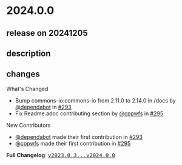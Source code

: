 # 2024.0.0

## release on 20241205

## description

## changes

What's Changed

* Bump commons-io:commons-io from 2.11.0 to 2.14.0 in /docs by <a class="user-mention notranslate" data-hovercard-type="organization" data-hovercard-url="/orgs/dependabot/hovercard" data-octo-click="hovercard-link-click" data-octo-dimensions="link_type:self" href="https://github.com/dependabot">@dependabot</a> in <a class="issue-link js-issue-link" data-error-text="Failed to load title" data-id="2564559554" data-permission-text="Title is private" data-url="https://github.com/spring-cloud/spring-cloud-release/issues/293" data-hovercard-type="pull_request" data-hovercard-url="/spring-cloud/spring-cloud-release/pull/293/hovercard" href="https://github.com/spring-cloud/spring-cloud-release/pull/293">#293</a>
* Fix Readme.adoc contributing section by <a class="user-mention notranslate" data-hovercard-type="user" data-hovercard-url="/users/cppwfs/hovercard" data-octo-click="hovercard-link-click" data-octo-dimensions="link_type:self" href="https://github.com/cppwfs">@cppwfs</a> in <a class="issue-link js-issue-link" data-error-text="Failed to load title" data-id="2649641281" data-permission-text="Title is private" data-url="https://github.com/spring-cloud/spring-cloud-release/issues/295" data-hovercard-type="pull_request" data-hovercard-url="/spring-cloud/spring-cloud-release/pull/295/hovercard" href="https://github.com/spring-cloud/spring-cloud-release/pull/295">#295</a>

New Contributors

* <a class="user-mention notranslate" data-hovercard-type="organization" data-hovercard-url="/orgs/dependabot/hovercard" data-octo-click="hovercard-link-click" data-octo-dimensions="link_type:self" href="https://github.com/dependabot">@dependabot</a> made their first contribution in <a class="issue-link js-issue-link" data-error-text="Failed to load title" data-id="2564559554" data-permission-text="Title is private" data-url="https://github.com/spring-cloud/spring-cloud-release/issues/293" data-hovercard-type="pull_request" data-hovercard-url="/spring-cloud/spring-cloud-release/pull/293/hovercard" href="https://github.com/spring-cloud/spring-cloud-release/pull/293">#293</a>
* <a class="user-mention notranslate" data-hovercard-type="user" data-hovercard-url="/users/cppwfs/hovercard" data-octo-click="hovercard-link-click" data-octo-dimensions="link_type:self" href="https://github.com/cppwfs">@cppwfs</a> made their first contribution in <a class="issue-link js-issue-link" data-error-text="Failed to load title" data-id="2649641281" data-permission-text="Title is private" data-url="https://github.com/spring-cloud/spring-cloud-release/issues/295" data-hovercard-type="pull_request" data-hovercard-url="/spring-cloud/spring-cloud-release/pull/295/hovercard" href="https://github.com/spring-cloud/spring-cloud-release/pull/295">#295</a>

<strong>Full Changelog</strong>: <a class="commit-link" href="https://github.com/spring-cloud/spring-cloud-release/compare/v2023.0.3...v2024.0.0"><tt>v2023.0.3...v2024.0.0</tt></a>

